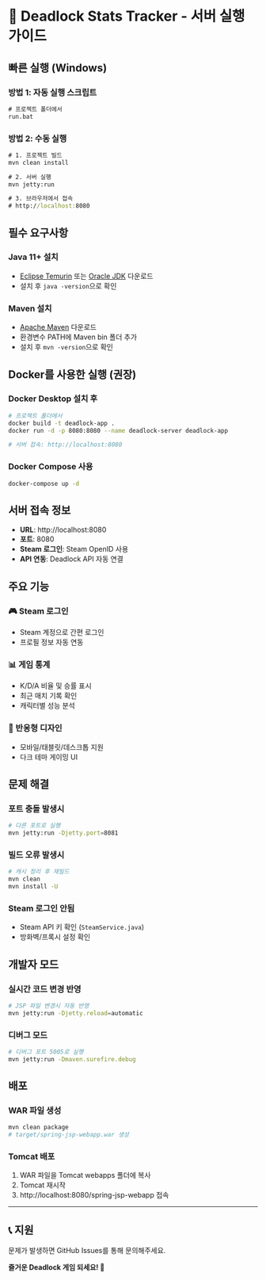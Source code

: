 # 🚀 Deadlock Stats Tracker - 서버 실행 가이드

## 빠른 실행 (Windows)

### 방법 1: 자동 실행 스크립트
```cmd
# 프로젝트 폴더에서
run.bat
```

### 방법 2: 수동 실행
```cmd
# 1. 프로젝트 빌드
mvn clean install

# 2. 서버 실행
mvn jetty:run

# 3. 브라우저에서 접속
# http://localhost:8080
```

## 필수 요구사항

### Java 11+ 설치
- [Eclipse Temurin](https://adoptium.net/) 또는 [Oracle JDK](https://www.oracle.com/java/technologies/downloads/) 다운로드
- 설치 후 `java -version`으로 확인

### Maven 설치
- [Apache Maven](https://maven.apache.org/download.cgi) 다운로드
- 환경변수 PATH에 Maven bin 폴더 추가
- 설치 후 `mvn -version`으로 확인

## Docker를 사용한 실행 (권장)

### Docker Desktop 설치 후
```bash
# 프로젝트 폴더에서
docker build -t deadlock-app .
docker run -d -p 8080:8080 --name deadlock-server deadlock-app

# 서버 접속: http://localhost:8080
```

### Docker Compose 사용
```bash
docker-compose up -d
```

## 서버 접속 정보

- **URL**: http://localhost:8080
- **포트**: 8080
- **Steam 로그인**: Steam OpenID 사용
- **API 연동**: Deadlock API 자동 연결

## 주요 기능

### 🎮 Steam 로그인
- Steam 계정으로 간편 로그인
- 프로필 정보 자동 연동

### 📊 게임 통계
- K/D/A 비율 및 승률 표시
- 최근 매치 기록 확인
- 캐릭터별 성능 분석

### 📱 반응형 디자인
- 모바일/태블릿/데스크톱 지원
- 다크 테마 게이밍 UI

## 문제 해결

### 포트 충돌 발생시
```bash
# 다른 포트로 실행
mvn jetty:run -Djetty.port=8081
```

### 빌드 오류 발생시
```bash
# 캐시 정리 후 재빌드
mvn clean
mvn install -U
```

### Steam 로그인 안됨
- Steam API 키 확인 (`SteamService.java`)
- 방화벽/프록시 설정 확인

## 개발자 모드

### 실시간 코드 변경 반영
```bash
# JSP 파일 변경시 자동 반영
mvn jetty:run -Djetty.reload=automatic
```

### 디버그 모드
```bash
# 디버그 포트 5005로 실행
mvn jetty:run -Dmaven.surefire.debug
```

## 배포

### WAR 파일 생성
```bash
mvn clean package
# target/spring-jsp-webapp.war 생성
```

### Tomcat 배포
1. WAR 파일을 Tomcat webapps 폴더에 복사
2. Tomcat 재시작
3. http://localhost:8080/spring-jsp-webapp 접속

---

## 📞 지원

문제가 발생하면 GitHub Issues를 통해 문의해주세요.

**즐거운 Deadlock 게임 되세요! 🎯**